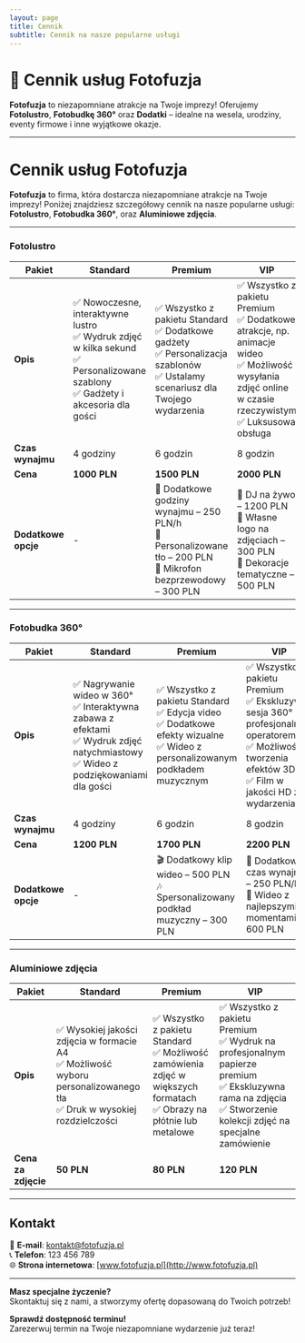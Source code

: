 ```yaml
---
layout: page
title: Cennik
subtitle: Cennik na nasze popularne usługi
---
```


# 🎊 Cennik usług Fotofuzja  

**Fotofuzja** to niezapomniane atrakcje na Twoje imprezy! Oferujemy **Fotolustro**, **Fotobudkę 360°** oraz **Dodatki** – idealne na wesela, urodziny, eventy firmowe i inne wyjątkowe okazje.  

---

# Cennik usług Fotofuzja

**Fotofuzja** to firma, która dostarcza niezapomniane atrakcje na Twoje imprezy! Poniżej znajdziesz szczegółowy cennik na nasze popularne usługi: **Fotolustro**, **Fotobudka 360°**, oraz **Aluminiowe zdjęcia**.

---

### Fotolustro
| **Pakiet**      | **Standard**                                            | **Premium**                                                | **VIP**                                                   |
|-----------------|---------------------------------------------------------|-----------------------------------------------------------|-----------------------------------------------------------|
| **Opis**        | ✅ Nowoczesne, interaktywne lustro<br>✅ Wydruk zdjęć w kilka sekund<br>✅ Personalizowane szablony<br>✅ Gadżety i akcesoria dla gości | ✅ Wszystko z pakietu Standard<br>✅ Dodatkowe gadżety<br>✅ Personalizacja szablonów<br>✅ Ustalamy scenariusz dla Twojego wydarzenia | ✅ Wszystko z pakietu Premium<br>✅ Dodatkowe atrakcje, np. animacje wideo<br>✅ Możliwość wysyłania zdjęć online w czasie rzeczywistym<br>✅ Luksusowa obsługa |
| **Czas wynajmu**| 4 godziny                                              | 6 godzin                                                  | 8 godzin                                                  |
| **Cena**        | **1000 PLN**                                            | **1500 PLN**                                               | **2000 PLN**                                              |
| **Dodatkowe opcje** | -                                                   | 📸 Dodatkowe godziny wynajmu – 250 PLN/h<br>🎉 Personalizowane tło – 200 PLN<br>🎤 Mikrofon bezprzewodowy – 300 PLN | 🎤 DJ na żywo – 1200 PLN<br>💍 Własne logo na zdjęciach – 300 PLN<br>🎈 Dekoracje tematyczne – 500 PLN |

---

### Fotobudka 360°
| **Pakiet**      | **Standard**                                            | **Premium**                                                | **VIP**                                                   |
|-----------------|---------------------------------------------------------|-----------------------------------------------------------|-----------------------------------------------------------|
| **Opis**        | ✅ Nagrywanie wideo w 360°<br>✅ Interaktywna zabawa z efektami<br>✅ Wydruk zdjęć natychmiastowy<br>✅ Wideo z podziękowaniami dla gości | ✅ Wszystko z pakietu Standard<br>✅ Edycja video<br>✅ Dodatkowe efekty wizualne<br>✅ Wideo z personalizowanym podkładem muzycznym | ✅ Wszystko z pakietu Premium<br>✅ Ekskluzywna sesja 360° z profesjonalnym operatorem<br>✅ Możliwość tworzenia efektów 3D<br>✅ Film w jakości HD z wydarzenia |
| **Czas wynajmu**| 4 godziny                                              | 6 godzin                                                  | 8 godzin                                                  |
| **Cena**        | **1200 PLN**                                            | **1700 PLN**                                               | **2200 PLN**                                              |
| **Dodatkowe opcje** | -                                                   | 🎬 Dodatkowy klip wideo – 500 PLN<br>🎶 Spersonalizowany podkład muzyczny – 300 PLN | 📸 Dodatkowy czas wynajmu – 250 PLN/h<br>🎁 Wideo z najlepszymi momentami – 600 PLN |

---

### Aluminiowe zdjęcia
| **Pakiet**      | **Standard**                                            | **Premium**                                                | **VIP**                                                   |
|-----------------|---------------------------------------------------------|-----------------------------------------------------------|-----------------------------------------------------------|
| **Opis**        | ✅ Wysokiej jakości zdjęcia w formacie A4<br>✅ Możliwość wyboru personalizowanego tła<br>✅ Druk w wysokiej rozdzielczości | ✅ Wszystko z pakietu Standard<br>✅ Możliwość zamówienia zdjęć w większych formatach<br>✅ Obrazy na płótnie lub metalowe | ✅ Wszystko z pakietu Premium<br>✅ Wydruk na profesjonalnym papierze premium<br>✅ Ekskluzywna rama na zdjęcia<br>✅ Stworzenie kolekcji zdjęć na specjalne zamówienie |
| **Cena za zdjęcie** | **50 PLN**                                             | **80 PLN**                                                 | **120 PLN**                                                |

---

## Kontakt
📧 **E-mail**: kontakt@fotofuzja.pl  
📞 **Telefon**: 123 456 789  
🌐 **Strona internetowa**: [www.fotofuzja.pl](http://www.fotofuzja.pl)

---

**Masz specjalne życzenie?**  
Skontaktuj się z nami, a stworzymy ofertę dopasowaną do Twoich potrzeb!

**Sprawdź dostępność terminu!**  
Zarezerwuj termin na Twoje niezapomniane wydarzenie już teraz!

